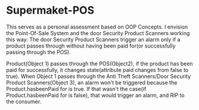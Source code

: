 # Supermaket-POS
This serves as a personal assessment based on OOP Concepts. I envision the Point-Of-Sale System and the door Security Product Scanners working this way: The door Security Product Scanners trigger an alarm only if a product passes through without having been paid for(or successfully passing through the POS).

Product(Object 1) passes through the POS(Object2), if the product has been paid for successfully, it changes state(attribute paid changes from false to true). When Object 1 passes through the Anti Theft Scanners/Door Security Product Scanners(Object 3), an alarm won't be triggered because the Product.hasbeenPaid for is true. If that wasn't the case(if Product.hasbeenPaid for is false), that would trigger an alarm, and RIP to the consumer.

